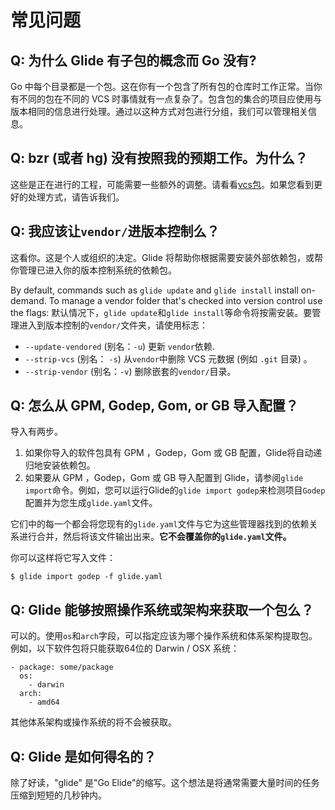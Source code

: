 # 常见问题

## Q: 为什么 Glide 有子包的概念而 Go 没有?

Go 中每个目录都是一个包。这在你有一个包含了所有包的仓库时工作正常。当你有不同的包在不同的 VCS 时事情就有一点复杂了。包含包的集合的项目应使用与版本相同的信息进行处理。通过以这种方式对包进行分组，我们可以管理相关信息。

## Q: bzr (或者 hg) 没有按照我的预期工作。为什么？

这些是正在进行的工程，可能需要一些额外的调整。请看看[vcs包](https://github.com/masterminds/vcs)。如果您看到更好的处理方式，请告诉我们。

## Q: 我应该让`vendor/`进版本控制么？

这看你。这是个人或组织的决定。Glide 将帮助你根据需要安装外部依赖包，或帮你管理已进入你的版本控制系统的依赖包。

By default, commands such as `glide update` and `glide install` install on-demand. To manage a vendor folder that's checked into version control use the flags:
默认情况下，`glide update`和`glide install`等命令将按需安装。要管理进入到版本控制的`vendor/`文件夹，请使用标志：

* `--update-vendored` (别名：`-u`) 更新 `vendor`依赖.
* `--strip-vcs` (别名： `-s`) 从`vendor`中删除 VCS 元数据 (例如 `.git` 目录) 。
* `--strip-vendor` (别名：`-v`) 删除嵌套的`vendor/`目录。

## Q: 怎么从 GPM, Godep, Gom, or GB 导入配置？

导入有两步。

1. 如果你导入的软件包具有 GPM ，Godep，Gom 或 GB 配置，Glide将自动递归地安装依赖包。
2. 如果要从 GPM ，Godep，Gom 或 GB 导入配置到 Glide，请参阅`glide import`命令。例如，您可以运行Glide的`glide import godep`来检测项目`Godep`配置并为您生成`glide.yaml`文件。

它们中的每一个都会将您现有的`glide.yaml`文件与它为这些管理器找到的依赖关系进行合并，然后将该文件输出出来。**它不会覆盖你的`glide.yaml`文件。**

你可以这样将它写入文件：

    $ glide import godep -f glide.yaml


## Q: Glide 能够按照操作系统或架构来获取一个包么？

可以的。使用`os`和`arch`字段，可以指定应该为哪个操作系统和体系架构提取包。例如，以下软件包将只能获取64位的 Darwin / OSX 系统：

    - package: some/package
      os:
        - darwin
      arch:
        - amd64

其他体系架构或操作系统的将不会被获取。

## Q: Glide 是如何得名的？

除了好读，"glide" 是"Go Elide"的缩写。这个想法是将通常需要大量时间的任务压缩到短短的几秒钟内。
